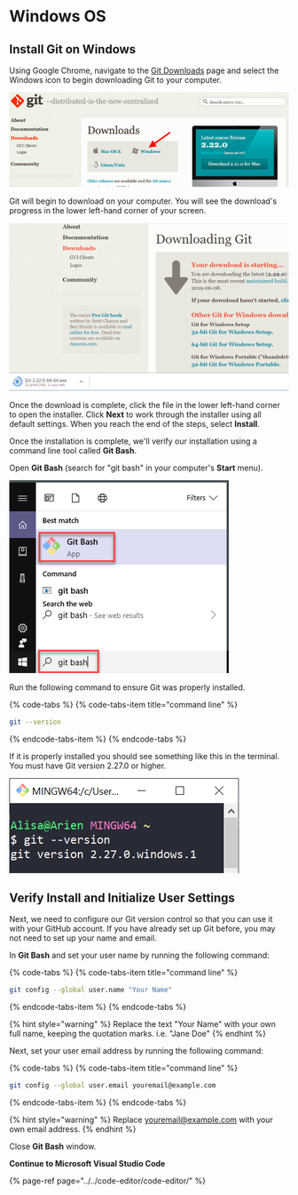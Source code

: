 # Windows OS

## Install Git on Windows

Using Google Chrome, navigate to the [Git Downloads](https://git-scm.com/downloads) page and select the Windows icon to begin downloading Git to your computer.

![Windows download button](../../.gitbook/assets/windows_git.png)

Git will begin to download on your computer. You will see the download's progress in the lower left-hand corner of your screen.

![Download progress](../../.gitbook/assets/git_windows_download.png)

Once the download is complete, click the file in the lower left-hand corner to open the installer. Click **Next** to work through the installer using all default settings. When you reach the end of the steps, select **Install**.

Once the installation is complete, we'll verify our installation using a command line tool called **Git Bash**.

Open **Git Bash** \(search for "git bash" in your computer's **Start** menu\).

![Opening Git Bash](../../.gitbook/assets/git-bash.png)

Run the following command to ensure Git was properly installed.

{% code-tabs %}
{% code-tabs-item title="command line" %}
```bash
git --version
```
{% endcode-tabs-item %}
{% endcode-tabs %}

If it is properly installed you should see something like this in the terminal. You must have Git version 2.27.0 or higher.

![Git version success](../../.gitbook/assets/git-bash-version.png)

## Verify Install and Initialize User Settings

Next, we need to configure our Git version control so that you can use it with your GitHub account. If you have already set up Git before, you may not need to set up your name and email.

In **Git Bash** and set your user name by running the following command:

{% code-tabs %}
{% code-tabs-item title="command line" %}
```bash
git config --global user.name "Your Name"
```
{% endcode-tabs-item %}
{% endcode-tabs %}

{% hint style="warning" %}
Replace the text "Your Name" with your own full name, keeping the quotation marks. i.e. "Jane Doe"
{% endhint %}

Next, set your user email address by running the following command:

{% code-tabs %}
{% code-tabs-item title="command line" %}
```bash
git config --global user.email youremail@example.com
```
{% endcode-tabs-item %}
{% endcode-tabs %}

{% hint style="warning" %}
Replace youremail@example.com with your own email address.
{% endhint %}

Close **Git Bash** window.

**Continue to Microsoft Visual Studio Code**

{% page-ref page="../../code-editor/code-editor/" %}

